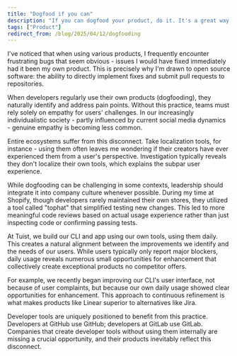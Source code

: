```yaml
---
title: "Dogfood if you can"
description: "If you can dogfood your product, do it. It's a great way to build a better product."
tags: ["Product"]
redirect_from: /blog/2025/04/12/dogfooding
---
```


I've noticed that when using various products, I frequently encounter frustrating bugs that seem obvious - issues I would have fixed immediately had it been my own product. This is precisely why I'm drawn to open source software: the ability to directly implement fixes and submit pull requests to repositories.

When developers regularly use their own products (dogfooding), they naturally identify and address pain points. Without this practice, teams must rely solely on empathy for users' challenges. In our increasingly individualistic society - partly influenced by current social media dynamics - genuine empathy is becoming less common.

Entire ecosystems suffer from this disconnect. Take localization tools, for instance - using them often leaves me wondering if their creators have ever experienced them from a user's perspective. Investigation typically reveals they don't localize their own tools, which explains the subpar user experience.

While dogfooding can be challenging in some contexts, leadership should integrate it into company culture whenever possible. During my time at Shopify, though developers rarely maintained their own stores, they utilized a tool called "tophat" that simplified testing new changes. This led to more meaningful code reviews based on actual usage experience rather than just inspecting code or confirming passing tests.

At Tuist, we build our CLI and app using our own tools, using them daily. This creates a natural alignment between the improvements we identify and the needs of our users. While users typically only report major blockers, daily usage reveals numerous small opportunities for enhancement that collectively create exceptional products no competitor offers.

For example, we recently began improving our CLI's user interface, not because of user complaints, but because our own daily usage showed clear opportunities for enhancement. This approach to continuous refinement is what makes products like Linear superior to alternatives like Jira.

Developer tools are uniquely positioned to benefit from this practice. Developers at GitHub use GitHub; developers at GitLab use GitLab. Companies that create developer tools without using them internally are missing a crucial opportunity, and their products inevitably reflect this disconnect.

